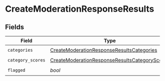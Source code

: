 # CreateModerationResponseResults


## Fields

| Field                                                                                                                 | Type                                                                                                                  | Required                                                                                                              | Description                                                                                                           |
| --------------------------------------------------------------------------------------------------------------------- | --------------------------------------------------------------------------------------------------------------------- | --------------------------------------------------------------------------------------------------------------------- | --------------------------------------------------------------------------------------------------------------------- |
| `categories`                                                                                                          | [CreateModerationResponseResultsCategories](../../models/shared/createmoderationresponseresultscategories.md)         | :heavy_check_mark:                                                                                                    | N/A                                                                                                                   |
| `category_scores`                                                                                                     | [CreateModerationResponseResultsCategoryScores](../../models/shared/createmoderationresponseresultscategoryscores.md) | :heavy_check_mark:                                                                                                    | N/A                                                                                                                   |
| `flagged`                                                                                                             | *bool*                                                                                                                | :heavy_check_mark:                                                                                                    | N/A                                                                                                                   |